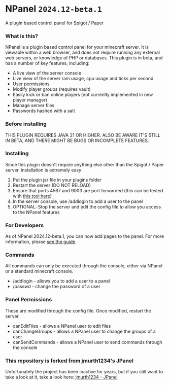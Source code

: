# NPanel `2024.12-beta.1`
A plugin based control panel for Spigot / Paper

### What is this?
NPanel is a plugin based control panel for your minecraft server. It is viewable within a web browser, and does not require running any external web servers, or knowledge of PHP or databases. This plugin is in beta, and has a number of key features, including:

* A live view of the server console
* Live view of the server ram usage, cpu usage and ticks per second
* User permissions
* Modify player groups (requires vault)
* Easily kick or ban online players (not currently implemented in new player manager)
* Manage server files
* Passwords hashed with a salt

### Before installing
THIS PLUGIN REQUIRES JAVA 21 OR HIGHER. ALSO BE AWARE IT'S STILL IN BETA, AND THERE MIGHT BE BUGS OR INCOMPLETE FEATURES.

### Installing
Since this plugin doesn't require anything else other than the Spigot / Paper server, installation is extremely easy

1. Put the plugin jar file in your plugins folder
2. Restart the server (DO NOT RELOAD)
3. Ensure that ports 4567 and 9003 are port forwarded (this can be tested with [this tool here](https://www.canyouseeme.org/))
4. In the server console, use /addlogin <username> <password> to add a user to the panel
5. OPTIONAL: Stop the server and edit the config file to allow you access to the NPanel features

### For Developers
As of NPanel 2024.12-beta.1, you can now add pages to the panel. For more information, please [see the guide](https://nerotv.live/).

### Commands
All commands can only be executed through the console, either via NPanel or a standard minecraft console.

* /addlogin <username> <passsword> - allows you to add a user to a panel
* /passwd <username> <oldpassword> <newpassword> - change the password of a user

### Panel Permissions
These are modified through the config file. Once modified, restart the server.
* canEditFiles - allows a NPanel user to edit files
* canChangeGroups - allows a NPanel user to change the groups of a user
* canSendCommands - allows a NPanel user to send commands through the console

### This repository is forked from jmurth1234's JPanel
Unfortunately the project has been inactive for years, but if you still want to take a look at it, take a look here: [jmurth1234 - JPanel](https://github.com/jmurth1234/JPanel)

